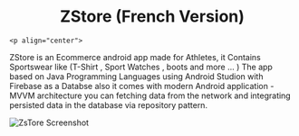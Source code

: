 <div align="center">
  <p>
    <h1>ZStore (French Version)</h1></p></div>
    
    <p align="center">  
ZStore is an Ecommerce android app made for Athletes, it Contains Sportswear like (T-Shirt , Sport Watches , boots and more ... ) The app based on Java Programming Languages using Android Studion with Firebase as a Databse also it comes with modern Android application -MVVM architecture you can fetching data from the network and integrating persisted data in the database via repository pattern.
</p>
</b>


![ZsTore Screenshot](https://user-images.githubusercontent.com/44551268/107067394-831cc200-67df-11eb-86ce-8323c64524e6.png)


